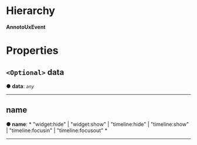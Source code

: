 

# Hierarchy

**AnnotoUxEvent**

# Properties

<a id="data"></a>

## `<Optional>` data

**● data**: *`any`*

___
<a id="name"></a>

##  name

**● name**: * "widget:hide" &#124; "widget:show" &#124; "timeline:hide" &#124; "timeline:show" &#124; "timeline:focusin" &#124; "timeline:focusout"
*

___


